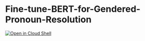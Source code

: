 # Fine-tune-BERT-for-Gendered-Pronoun-Resolution
 [![Open in Cloud Shell](http://gstatic.com/cloudssh/images/open-btn.svg)](https://console.cloud.google.com/cloudshell/editor?cloudshell_git_repo=https://github.com/gongqiong/Fine-tune-BERT-for-Gendered-Pronoun-Resolution.git)
